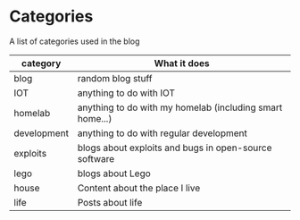 # Categories

A list of categories used in the blog

<!-- prettier-ignore -->
| category    | What it does                                             |
| ----------- | -------------------------------------------------------- |
| blog        | random blog stuff                                        |
| IOT         | anything to do with IOT                                  |
| homelab     | anything to do with my homelab (including smart home...) |
| development | anything to do with regular development                  |
| exploits    | blogs about exploits and bugs in open-source software    |
| lego        | blogs about Lego                                         |
| house       | Content about the place I live                           |
| life        | Posts about life                                         |
